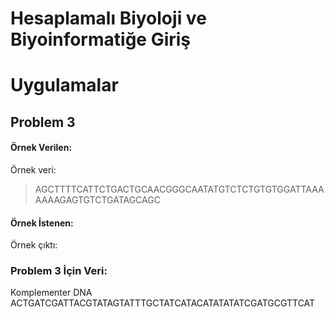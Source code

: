 
# Hesaplamalı Biyoloji ve Biyoinformatiğe Giriş
# Uygulamalar

## Problem 3

#### Örnek Verilen:


Örnek veri:

> AGCTTTTCATTCTGACTGCAACGGGCAATATGTCTCTGTGTGGATTAAAAAAAGAGTGTCTGATAGCAGC

#### Örnek İstenen:


Örnek çıktı:

>

### Problem 3 İçin Veri:

Komplementer DNA
ACTGATCGATTACGTATAGTATTTGCTATCATACATATATATCGATGCGTTCAT
